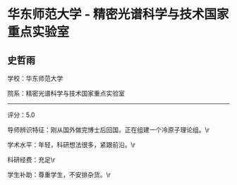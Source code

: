 # 华东师范大学 - 精密光谱科学与技术国家重点实验室

## 史哲雨

学校：华东师范大学

院系：精密光谱科学与技术国家重点实验室

* * *

评分：5.0

导师辨识特征：刚从国外做完博士后回国，正在组建一个冷原子理论组。\r

学术水平：年轻，科研想法很多，紧跟前沿。\r

科研经费：充足\r

学生补助：尊重学生，不安排杂货。\r